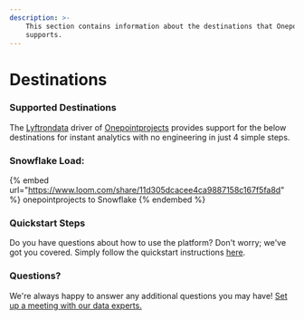```yaml
---
description: >-
    This section contains information about the destinations that Onepointprojects
    supports.
---
```


# Destinations

### Supported Destinations

The [Lyftrondata](https://www.lyftrondata.com/) driver of [Onepointprojects](https://www.lyftrondata.com/integration/onepointprojects/) provides support for the below destinations for instant analytics with no engineering in just 4 simple steps.

### Snowflake Load:

{% embed url="https://www.loom.com/share/11d305dcacee4ca9887158c167f5fa8d" %}
onepointprojects to Snowflake
{% endembed %}

### Quickstart Steps

Do you have questions about how to use the platform? Don't worry; we've got you covered. Simply follow the quickstart instructions [here](../../../quickstart-steps.md).

### Questions? <a href="#questions" id="questions"></a>

We're always happy to answer any additional questions you may have! [Set up a meeting with our data experts.](https://www.lyftrondata.com/book-a-meeting/)

